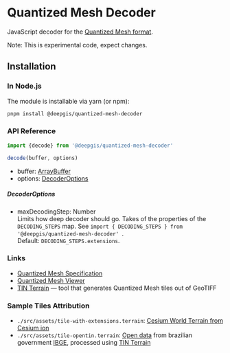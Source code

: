 Quantized Mesh Decoder
===========================================

JavaScript decoder for the [Quantized Mesh format](https://github.com/CesiumGS/quantized-mesh).

Note: This is experimental code, expect changes. 

## Installation

### In Node.js

The module is installable via yarn (or npm):

```sh
pnpm install @deepgis/quantized-mesh-decoder
```

### API Reference

```javascript
import {decode} from '@deepgis/quantized-mesh-decoder'

decode(buffer, options)
```

* buffer: [ArrayBuffer](https://developer.mozilla.org/en-US/docs/Web/JavaScript/Reference/Global_Objects/ArrayBuffer)
* options: [DecoderOptions](#decoderoptions)

##### DecoderOptions

* maxDecodingStep: Number  
  Limits how deep decoder should go.  Takes of the properties of the `DECODING_STEPS` map. See `import { DECODING_STEPS } from '@deepgis/quantized-mesh-decoder' `.   
  Default: `DECODING_STEPS.extensions`.


### Links

* [Quantized Mesh Specification](https://github.com/CesiumGS/quantized-mesh)
* [Quantized Mesh Viewer](https://github.com/me9rez/quantized-mesh-viewer)
* [TIN Terrain](https://github.com/heremaps/tin-terrain) — tool that generates Quantized Mesh tiles out of GeoTIFF

### Sample Tiles Attribution

- `./src/assets/tile-with-extensions.terrain`: [Cesium World Terrain from Cesium ion](https://cesiumjs.org/Cesium/Build/Apps/Sandcastle/index.html?src=Terrain.html)
- `./src/assets/tile-opentin.terrain`: [Open data](ftp://geoftp.ibge.gov.br//modelos_digitais_de_superficie/modelo_digital_de_elevacao_mde/rj25/tif/mde_27453ne_v1.zip) from brazilian government [IBGE](https://ww2.ibge.gov.br/english/), processed using [TIN Terrain](https://github.com/heremaps/tin-terrain)

